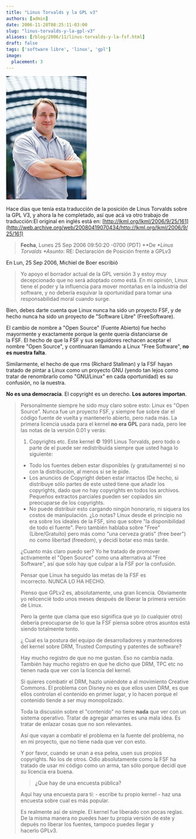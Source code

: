 ```yaml
---
title: "Linus Torvalds y la GPL v3"
authors: [admin]
date: 2006-11-28T08:25:11-03:00
slug: "linus-torvalds-y-la-gpl-v3"
aliases: [/blog/2006/11/linus-torvalds-y-la-fsf.html]
draft: false
tags: ['software libre', 'linux', 'gpl']
image:
  placement: 3
---
```


![](Linus_Torvalds.jpeg)

Hace días que tenía esta traducción de la posición de Linus Torvalds sobre
la GPL V3, y ahora la he completado, así que acá va otro trabajo de
traducción:El original en inglés está
en: [http://lkml.org/lkml/2006/9/25/161](http://web.archive.org/web/20080419070434/http://lkml.org/lkml/2006/9/25/161)

> **Fecha**, Lunes 25 Sep 2006 09:50:20 -0700 (PDT) **De *\*Linus
> Torvalds \**Asunto**: RE: Declaración de Posición frente a GPLv3

En Lun, 25 Sep 2006, Michiel de Boer escribió

> Yo apoyo el borrador actual de la GPL versión 3 y estoy muy
> decepcionado que no será adoptado como está. En mi opinión, Linux
> tiene el poder y la influencia para mover montañas en la industria del
> software, y no debería esquivar la oportunidad para tomar una
> responsabilidad moral cuando surge.

Bien, debes darte cuenta que Linux nunca ha sido un proyecto FSF, y de
hecho nunca ha sido un proyecto de "Software Libre" (FreeSoftware).

El cambio de nombre a "Open Source" (Fuente Abierto) fue hecho
mayormente y exactamente porque la gente quería distanciarse de
la FSF. El hecho de que la FSF y sus seguidores rechacen aceptar el
nombre "Open Source", y continuaran llamando a Linux "Free
Software", **no es nuestra falta**.

Similarmente, el hecho de que rms (Richard Stallman) y la FSF hayan
tratado de pintar a Linux como un proyecto GNU (yendo tan lejos como
tratar de renombrarlo como "GNU/Linux" en cada oportunidad) es su
confusión, no la nuestra.

**No es una democracia**. El copyright es un derecho. **Los autores
importan**.

> Personalmente siempre he sido muy claro sobre esto: Linux es "Open
> Source". Nunca fue un proyecto FSF, y siempre fue sobre dar el código
> fuente de vuelta y mantenerlo abierto, pero nada más. La primera
> licencia usada para el kernel **no era GPL** para nada, pero lee las
> notas de la versión 0.01 y verás:
>
> 1.  Copyrights etc. Este kernel © 1991 Linus Torvalds, pero todo o
>     parte de el puede ser redistribuida siempre que usted haga lo
>     siguiente:
> -   Todo los fuentes deben estar disponibles (y gratuitamente) si no
>     con la distribución, al menos si se le pide.
> -   Los anuncios de Copyright deben estar intactos (De hecho, si
>     distribuye sólo partes de este usted tiene que añadir los
>     copyrights, dado que no hay copyrights en todos los archivos.
>     Pequeños extractos parciales pueden ser copiados sin preocuparse
>     de los copyrights.
> -   No puede distribuir esto cargando ningún honorario, ni siquera los
>     costos de manipulación.
> ¿Lo notas? Linux desde el principio no era sobre los ideales de
> la FSF, sino que sobre "la disponibilidad de todo el fuente". Pero
> también hablaba sobre "Free" (Libre/Gratuito) pero más como "una
> cerveza gratis" (free beer") no como libertad (freedom), y decidí
> botar eso más tarde.
>
> ¿Cuanto más claro puedo ser? Yo he tratado de promover activamente el
> "Open Source" como una alternativa al "Free Software", así que
> sólo hay que culpar a la FSF por la confusión.
>
> Pensar que Linux ha seguido las metas de la FSF es
> incorrecto. NUNCA LO HA HECHO.
>
> Pienso que GPLv2 es, absolutamente, una gran licencia. Obviamente yo
> relicencié todo unos meses después de liberar la primera versión de
> Linux.
>
> Pero la gente que clama que eso significa que yo (o cualquier otro)
> debería preocuparse de lo que la FSF piensa sobre otros asuntos está
> siendo totalmente tonto.
>
> ¿ Cual es la postura del equipo de desarrolladores y mantenedores
> del kernel sobre DRM, Trusted Computing y patentes de software?
>
> Hay mucho registro de que no me gustan. Eso no cambia nada. También
> hay mucho registro en que he dicho que DRM, TPC etc no tienen nada que
> ver con la licencia del kernel.
>
> Si quieres combatir el DRM, hazlo uniéndote a al movimiento Creative
> Commons. El problema con Disney no es que ellos usen DRM, es que ellos
> controlan el contenido en primer lugar, y lo hacen porque el contenido
> tiende a ser muy monopolizado.
>
> Toda la discusión sobre el "contenido" no tiene **nada** que ver con
> un sistema operativo. Tratar de agregar amarres es una mala idea. Es
> tratar de enlazar cosas que no son relevantes.
>
> Así que vayan a combatir el problema en la fuente del problema, no en
> mi proyecto, que no tiene nada que ver con esto.
>
> Y por favor, cuando se unan a esa pelea, usen sus propios copyrights.
> No los de otros. Odio absolutamente como la FSF ha tratado de usar mi
> código como un arma, tan sólo porque decidí que su licencia era buena.
>
> > ¿Que hay de una encuesta pública?
>
> Aquí hay una encuesta para tí: - escribe tu propio kernel - haz una
> encuesta sobre cual es más popular.
>
> Es realmente así de simple. El kernel fue liberado con pocas reglas.
> De la misma manera no puedes haer tu propia versión de este y depués
> no liberar los fuentes, tampoco puedes llegar y hacerlo GPLv3.

